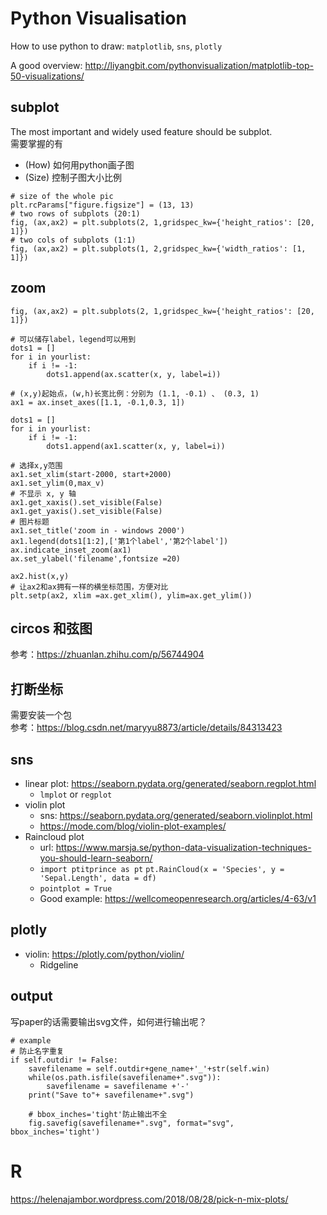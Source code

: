 # Python Visualisation
How to use python to draw: `matplotlib`, `sns`, `plotly`

A good overview: http://liyangbit.com/pythonvisualization/matplotlib-top-50-visualizations/
## subplot
The most important and widely used feature should be subplot. \
需要掌握的有 
- (How) 如何用python画子图 
- (Size) 控制子图大小比例 
```
# size of the whole pic
plt.rcParams["figure.figsize"] = (13, 13)
# two rows of subplots (20:1)
fig, (ax,ax2) = plt.subplots(2, 1,gridspec_kw={'height_ratios': [20, 1]})
# two cols of subplots (1:1)
fig, (ax,ax2) = plt.subplots(1, 2,gridspec_kw={'width_ratios': [1, 1]})
```
## zoom

```
fig, (ax,ax2) = plt.subplots(2, 1,gridspec_kw={'height_ratios': [20, 1]})

# 可以储存label，legend可以用到
dots1 = []
for i in yourlist:
    if i != -1:
        dots1.append(ax.scatter(x, y, label=i))

# (x,y)起始点，(w,h)长宽比例：分别为 (1.1, -0.1) 、 (0.3, 1)
ax1 = ax.inset_axes([1.1, -0.1,0.3, 1])

dots1 = []
for i in yourlist:
    if i != -1:
        dots1.append(ax1.scatter(x, y, label=i))

# 选择x,y范围
ax1.set_xlim(start-2000, start+2000)
ax1.set_ylim(0,max_v)
# 不显示 x, y 轴
ax1.get_xaxis().set_visible(False)
ax1.get_yaxis().set_visible(False)
# 图片标题
ax1.set_title('zoom in - windows 2000')
ax1.legend(dots1[1:2],['第1个label','第2个label'])
ax.indicate_inset_zoom(ax1)
ax.set_ylabel('filename',fontsize =20)

ax2.hist(x,y)
# 让ax2和ax拥有一样的横坐标范围，方便对比
plt.setp(ax2, xlim =ax.get_xlim(), ylim=ax.get_ylim())

```

## circos 和弦图
参考：https://zhuanlan.zhihu.com/p/56744904
## 打断坐标
需要安装一个包\
参考：https://blog.csdn.net/maryyu8873/article/details/84313423

## sns 
- linear plot: https://seaborn.pydata.org/generated/seaborn.regplot.html
    - `lmplot` or `regplot`
- violin plot
    - sns: https://seaborn.pydata.org/generated/seaborn.violinplot.html
    - https://mode.com/blog/violin-plot-examples/
- Raincloud plot
    - url: https://www.marsja.se/python-data-visualization-techniques-you-should-learn-seaborn/
    - `import ptitprince as pt` `pt.RainCloud(x = 'Species', y = 'Sepal.Length', data = df) `
    - `pointplot = True`
    - Good example: https://wellcomeopenresearch.org/articles/4-63/v1
    
## plotly
- violin: https://plotly.com/python/violin/
    - Ridgeline
## output
写paper的话需要输出svg文件，如何进行输出呢？
```
# example
# 防止名字重复
if self.outdir != False:
    savefilename = self.outdir+gene_name+'_'+str(self.win)
    while(os.path.isfile(savefilename+".svg")):
        savefilename = savefilename +'-'
    print("Save to"+ savefilename+".svg")
    
    # bbox_inches='tight'防止输出不全
    fig.savefig(savefilename+".svg", format="svg", bbox_inches='tight')
```

# R
https://helenajambor.wordpress.com/2018/08/28/pick-n-mix-plots/
